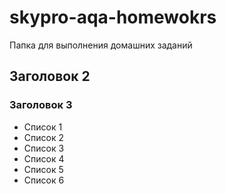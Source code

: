 # skypro-aqa-homewokrs
Папка для выполнения домашних заданий

## Заголовок 2

### Заголовок 3
- Список 1
- Список 2
- Список 3
- Список 4
- Список 5
- Список 6
